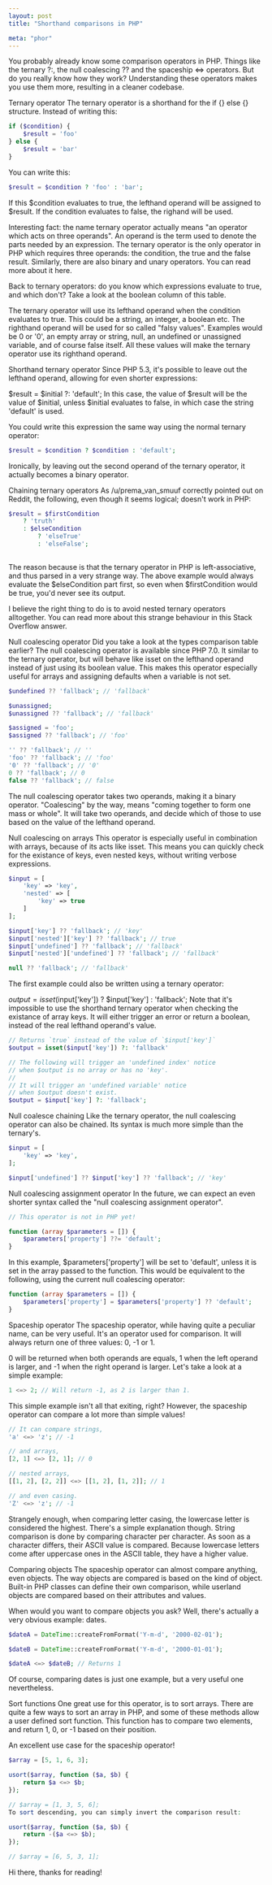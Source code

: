 ```yaml
---
layout: post
title: "Shorthand comparisons in PHP"

meta: "phor"
---
```



You probably already know some comparison operators in PHP. Things like the ternary ?:, the null coalescing ?? and the spaceship <=> operators. But do you really know how they work? Understanding these operators makes you use them more, resulting in a cleaner codebase.

Ternary operator
The ternary operator is a shorthand for the if {} else {} structure. Instead of writing this:

```php
if ($condition) {
    $result = 'foo' 
} else {
    $result = 'bar'
}
```
You can write this:

```php
$result = $condition ? 'foo' : 'bar';
```
If this $condition evaluates to true, the lefthand operand will be assigned to $result. If the condition evaluates to false, the righand will be used.

Interesting fact: the name ternary operator actually means "an operator which acts on three operands". An operand is the term used to denote the parts needed by an expression. The ternary operator is the only operator in PHP which requires three operands: the condition, the true and the false result. Similarly, there are also binary and unary operators. You can read more about it here.

Back to ternary operators: do you know which expressions evaluate to true, and which don't? Take a look at the boolean column of this table.

The ternary operator will use its lefthand operand when the condition evaluates to true. This could be a string, an integer, a boolean etc. The righthand operand will be used for so called "falsy values". Examples would be 0 or '0', an empty array or string, null, an undefined or unassigned variable, and of course false itself. All these values will make the ternary operator use its righthand operand.

Shorthand ternary operator
Since PHP 5.3, it's possible to leave out the lefthand operand, allowing for even shorter expressions:

$result = $initial ?: 'default';
In this case, the value of $result will be the value of $initial, unless $initial evaluates to false, in which case the string 'default' is used.

You could write this expression the same way using the normal ternary operator:

```php
$result = $condition ? $condition : 'default';
```
Ironically, by leaving out the second operand of the ternary operator, it actually becomes a binary operator.

Chaining ternary operators
As /u/prema_van_smuuf correctly pointed out on Reddit, the following, even though it seems logical; doesn't work in PHP:

```php
$result = $firstCondition
    ? 'truth'
    : $elseCondition
        ? 'elseTrue'
        : 'elseFalse';
        
```
The reason because is that the ternary operator in PHP is left-associative, and thus parsed in a very strange way. The above example would always evaluate the $elseCondition part first, so even when $firstCondition would be true, you'd never see its output.

I believe the right thing to do is to avoid nested ternary operators alltogether. You can read more about this strange behaviour in this Stack Overflow answer.

Null coalescing operator
Did you take a look at the types comparison table earlier? The null coalescing operator is available since PHP 7.0. It similar to the ternary operator, but will behave like isset on the lefthand operand instead of just using its boolean value. This makes this operator especially useful for arrays and assigning defaults when a variable is not set.

```php
$undefined ?? 'fallback'; // 'fallback'

$unassigned;
$unassigned ?? 'fallback'; // 'fallback'

$assigned = 'foo';
$assigned ?? 'fallback'; // 'foo'

'' ?? 'fallback'; // ''
'foo' ?? 'fallback'; // 'foo'
'0' ?? 'fallback'; // '0'
0 ?? 'fallback'; // 0
false ?? 'fallback'; // false

```
The null coalescing operator takes two operands, making it a binary operator. "Coalescing" by the way, means "coming together to form one mass or whole". It will take two operands, and decide which of those to use based on the value of the lefthand operand.

Null coalescing on arrays
This operator is especially useful in combination with arrays, because of its acts like isset. This means you can quickly check for the existance of keys, even nested keys, without writing verbose expressions.

```php
$input = [
    'key' => 'key',
    'nested' => [
        'key' => true
    ]
];

$input['key'] ?? 'fallback'; // 'key'
$input['nested']['key'] ?? 'fallback'; // true
$input['undefined'] ?? 'fallback'; // 'fallback'
$input['nested']['undefined'] ?? 'fallback'; // 'fallback'

null ?? 'fallback'; // 'fallback'

```
The first example could also be written using a ternary operator:

$output = isset($input['key']) ? $input['key'] : 'fallback';
Note that it's impossible to use the shorthand ternary operator when checking the existance of array keys. It will either trigger an error or return a boolean, instead of the real lefthand operand's value.

```php
// Returns `true` instead of the value of `$input['key']`
$output = isset($input['key']) ?: 'fallback' 

// The following will trigger an 'undefined index' notice 
// when $output is no array or has no 'key'.
//
// It will trigger an 'undefined variable' notice 
// when $output doesn't exist.
$output = $input['key'] ?: 'fallback';

```
Null coalesce chaining
Like the ternary operator, the null coalescing operator can also be chained. Its syntax is much more simple than the ternary's.

```php
$input = [
    'key' => 'key',
];

$input['undefined'] ?? $input['key'] ?? 'fallback'; // 'key'

```
Null coalescing assignment operator
In the future, we can expect an even shorter syntax called the "null coalescing assignment operator".

```php
// This operator is not in PHP yet!

function (array $parameters = []) {
    $parameters['property'] ??= 'default';
}
```
In this example, $parameters['property'] will be set to 'default', unless it is set in the array passed to the function. This would be equivalent to the following, using the current null coalescing operator:

```php
function (array $parameters = []) {
    $parameters['property'] = $parameters['property'] ?? 'default';
}

 ```
Spaceship operator
The spaceship operator, while having quite a peculiar name, can be very useful. It's an operator used for comparison. It will always return one of three values: 0, -1 or 1.

0 will be returned when both operands are equals, 1 when the left operand is larger, and -1 when the right operand is larger. Let's take a look at a simple example:

```php
1 <=> 2; // Will return -1, as 2 is larger than 1.
```
This simple example isn't all that exiting, right? However, the spaceship operator can compare a lot more than simple values!

```php
// It can compare strings,
'a' <=> 'z'; // -1

// and arrays,
[2, 1] <=> [2, 1]; // 0

// nested arrays,
[[1, 2], [2, 2]] <=> [[1, 2], [1, 2]]; // 1

// and even casing.
'Z' <=> 'z'; // -1

```
Strangely enough, when comparing letter casing, the lowercase letter is considered the highest. There's a simple explanation though. String comparison is done by comparing character per character. As soon as a character differs, their ASCII value is compared. Because lowercase letters come after uppercase ones in the ASCII table, they have a higher value.

Comparing objects
The spaceship operator can almost compare anything, even objects. The way objects are compared is based on the kind of object. Built-in PHP classes can define their own comparison, while userland objects are compared based on their attributes and values.

When would you want to compare objects you ask? Well, there's actually a very obvious example: dates.

```php
$dateA = DateTime::createFromFormat('Y-m-d', '2000-02-01');

$dateB = DateTime::createFromFormat('Y-m-d', '2000-01-01');

$dateA <=> $dateB; // Returns 1

```
Of course, comparing dates is just one example, but a very useful one nevertheless.

Sort functions
One great use for this operator, is to sort arrays. There are quite a few ways to sort an array in PHP, and some of these methods allow a user defined sort function. This function has to compare two elements, and return 1, 0, or -1 based on their position.

An excellent use case for the spaceship operator!

```php
$array = [5, 1, 6, 3];

usort($array, function ($a, $b) {
    return $a <=> $b;
});

// $array = [1, 3, 5, 6];
To sort descending, you can simply invert the comparison result:

usort($array, function ($a, $b) {
    return -($a <=> $b);
});

// $array = [6, 5, 3, 1];

```
Hi there, thanks for reading!

